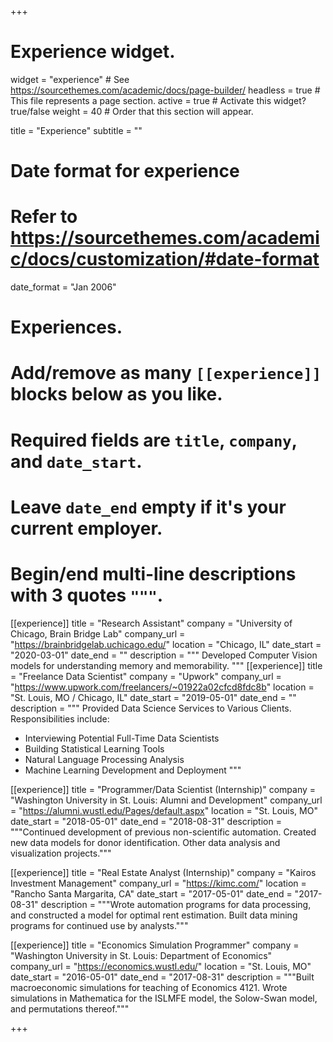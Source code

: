 +++
# Experience widget.
widget = "experience"  # See https://sourcethemes.com/academic/docs/page-builder/
headless = true  # This file represents a page section.
active = true  # Activate this widget? true/false
weight = 40  # Order that this section will appear.

title = "Experience"
subtitle = ""

# Date format for experience
#   Refer to https://sourcethemes.com/academic/docs/customization/#date-format
date_format = "Jan 2006"

# Experiences.
#   Add/remove as many `[[experience]]` blocks below as you like.
#   Required fields are `title`, `company`, and `date_start`.
#   Leave `date_end` empty if it's your current employer.
#   Begin/end multi-line descriptions with 3 quotes `"""`.
[[experience]]
  title = "Research Assistant"
  company = "University of Chicago, Brain Bridge Lab"
  company_url = "https://brainbridgelab.uchicago.edu/"
  location = "Chicago, IL"
  date_start = "2020-03-01"
  date_end = ""
  description = """
  Developed Computer Vision models for understanding memory and memorability.
  """
[[experience]]
  title = "Freelance Data Scientist"
  company = "Upwork"
  company_url = "https://www.upwork.com/freelancers/~01922a02cfcd8fdc8b"
  location = "St. Louis, MO / Chicago, IL"
  date_start = "2019-05-01"
  date_end = ""
  description = """ Provided Data Science Services to Various Clients.
  Responsibilities include:

  * Interviewing Potential Full-Time Data Scientists
  * Building Statistical Learning Tools
  * Natural Language Processing Analysis
  * Machine Learning Development and Deployment
  """

[[experience]]
  title = "Programmer/Data Scientist (Internship)"
  company = "Washington University in St. Louis: Alumni and Development"
  company_url = "https://alumni.wustl.edu/Pages/default.aspx"
  location = "St. Louis, MO"
  date_start = "2018-05-01"
  date_end = "2018-08-31"
  description = """Continued development of previous non-scientific automation. Created new data models for donor identification. Other data analysis and visualization projects."""

 [[experience]]
 title = "Real Estate Analyst (Internship)"
 company = "Kairos Investment Management"
 company_url = "https://kimc.com/"
 location = "Rancho Santa Margarita, CA"
 date_start = "2017-05-01"
 date_end = "2017-08-31"
 description = """Wrote automation programs for data processing, and constructed a model for optimal rent estimation. Built data mining programs for continued use by analysts."""

 [[experience]]
 title = "Economics Simulation Programmer"
 company = "Washington University in St. Louis: Department of Economics"
 company_url = "https://economics.wustl.edu/"
 location = "St. Louis, MO"
 date_start = "2016-05-01"
 date_end = "2017-08-31"
 description = """Built macroeconomic simulations for teaching of Economics 4121. Wrote simulations in Mathematica for the ISLMFE model, the Solow-Swan model, and permutations thereof."""

+++
